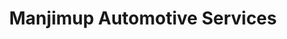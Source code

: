 ---
title: "Manjimup Automotive Services"
url: /manjimup/manjimup-automotive-services/
shop: car repair
---